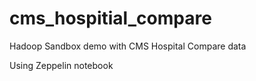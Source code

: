 # cms_hospitial_compare
Hadoop Sandbox demo with CMS Hospital Compare data

Using Zeppelin notebook

